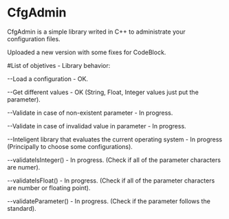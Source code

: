 # CfgAdmin
CfgAdmin is a simple library writed in C++ to administrate your configuration files.

Uploaded a new version with some fixes for CodeBlock. 

#List of objetives - Library behavior:

--Load a configuration - OK.

--Get different values - OK (String, Float, Integer values just put the parameter).

--Validate in case of non-existent parameter - In progress.

--Validate in case of invalidad value in parameter - In progress.

--Inteligent library that evaluates the current operating system - In progress (Principally to choose some configurations).

--validateIsInteger() - In progress. (Check if all of the parameter characters are numer).

--validateIsFloat() - In progress. (Check if all of the parameter characters are number or floating point).

--validateParameter() - In progress. (Check if the parameter follows the standard).
